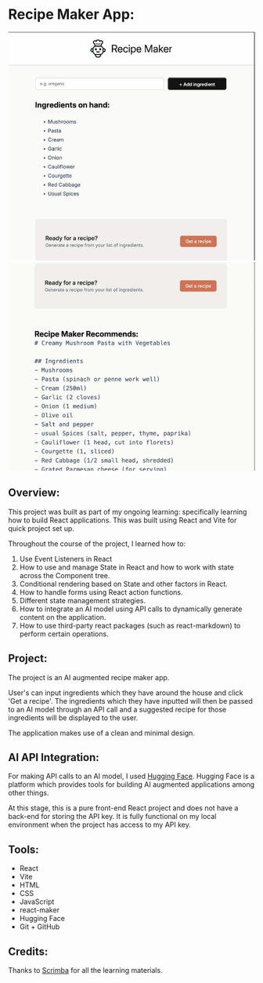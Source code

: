 # Recipe Maker App:

![Mock-up 1](/src/assets/docs/recipe-maker1.jpg)
![Mock-up 2](/src/assets/docs/recipe-maker.jpg)

## Overview:

This project was built as part of my ongoing learning: specifically learning how to build React applications. This was built using React and Vite for quick project set up.

Throughout the course of the project, I learned how to:

1. Use Event Listeners in React
2. How to use and manage State in React and how to work with state across the Component tree.
3. Conditional rendering based on State and other factors in React.
4. How to handle forms using React action functions.
5. Different state management strategies.
6. How to integrate an AI model using API calls to dynamically generate content on the application.
7. How to use third-party react packages (such as react-markdown) to perform certain operations.

## Project:

The project is an AI augmented recipe maker app.

User's can input ingredients which they have around the house and click 'Get a recipe'. The ingredients which they have inputted will then be passed to an AI model through an API call and a suggested recipe for those ingredients will be displayed to the user.

The application makes use of a clean and minimal design.

## AI API Integration:

For making API calls to an AI model, I used [Hugging Face](https://huggingface.co/). Hugging Face is a platform which provides tools for building AI augmented applications among other things.

At this stage, this is a pure front-end React project and does not have a back-end for storing the API key. It is fully functional on my local environment when the project has access to my API key.

## Tools:

- React
- Vite
- HTML
- CSS
- JavaScript
- react-maker
- Hugging Face
- Git + GitHub

## Credits:

Thanks to [Scrimba](https://scrimba.com/home) for all the learning materials.
